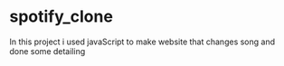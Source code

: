 # spotify_clone
In this project i used javaScript to make website that changes song and done some detailing

